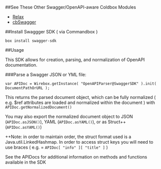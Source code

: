 ##See These Other Swagger/OpenAPI-aware Coldbox Modules

* [Relax](https://www.forgebox.io/view/relax)
* [cbSwagger](https://www.forgebox.io/view/cbswagger)


##Install Swaggger SDK ( via Commandbox )

`box install swagger-sdk`

##Usage

This SDK allows for creation, parsing, and normalization of OpenAPI documentation.  

###Parse a Swagger JSON or YML file:

```
var APIDoc = Wirebox.getInstance( "OpenAPIParser@SwaggerSDK" ).init( DocumentPathOrURL );
```

This returns the parsed document object, which can be fully normalized ( e.g. $ref attributes are loaded and normalized within the document ) with `APIDoc.getNormalizedDocument()`

You may also export the normalized document object to JSON (`APIDoc.asJSON()`), YAML (`APIDoc.asYAML()`), or as Struct++ (`APIDoc.asYAML()`)

++Note: in order to maintain order, the struct format used is a Java.util.LinkedHashmap.  In order to access struct keys you will need to use braces ( e.g. = `APIDoc[ "info" ][ "title" ]` )


See the APIDocs for additional information on methods and functions available in the SDK

